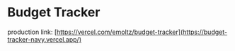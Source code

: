 # Budget Tracker

production link: [https://vercel.com/emoltz/budget-tracker](https://budget-tracker-navy.vercel.app/)
